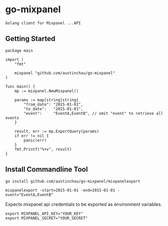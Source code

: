 go-mixpanel
===========

    Golang client for Mixpanel ...API


## Getting Started

```
package main

import (
	"fmt"

	mixpanel "github.com/austinchau/go-mixpanel"
)

func main() {
	mp := mixpanel.NewMixpanel()

	params := map[string]string{
		"from_date": "2015-01-01",
		"to_date":   "2015-01-01",
		"event":     "EventA,EventB", // omit "event" to retrieve all events
	}

	result, err := mp.ExportQuery(params)
	if err != nil {
		panic(err)
	}
	fmt.Printf("%+v", result)
}
```

## Install Commandline Tool


```
go install github.com/austinchau/go-mixpanel/mixpanelexport
```

```
mixpanelexport -start=2015-01-01 -end=2015-01-01 -event="EventA,EventB"
```


Expects mixpanel api credentials to be exported as environment variables.

```
export MIXPANEL_API_KEY="YOUR_KEY"
export MIXPANEL_SECRET="YOUR_SECRET"
```
